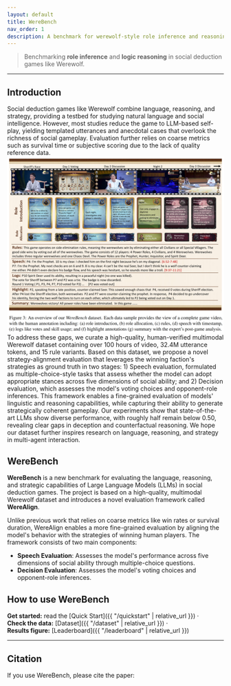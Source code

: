 ```yaml
---
layout: default
title: WereBench
nav_order: 1
description: A benchmark for werewolf-style role inference and reasoning
---
```

> Benchmarking **role inference** and **logic reasoning** in social deduction games like Werewolf.
---

## Introduction
Social deduction games like Werewolf combine language, reasoning, and strategy, providing a testbed for studying natural language and social intelligence. However, most studies reduce the game to LLM-based self-play, yielding templated utterances and anecdotal cases that overlook the richness of social gameplay. Evaluation further relies on coarse metrics such as survival time or subjective scoring due to the lack of quality reference data. 
![Overview](assets/overview.png)
To address these gaps, we curate a high-quality, human-verified multimodal Werewolf dataset containing over 100 hours of video, 32.4M utterance tokens, and 15 rule variants. Based on this dataset, we propose a novel strategy-alignment evaluation that leverages the winning faction's strategies as ground truth in two stages: 1) Speech evaluation, formulated as multiple-choice-style tasks that assess whether the model can adopt appropriate stances across five dimensions of social ability; and 2) Decision evaluation, which assesses the model's voting choices and opponent-role inferences. This framework enables a fine-grained evaluation of models' linguistic and reasoning capabilities, while capturing their ability to generate strategically coherent gameplay. Our experiments show that state-of-the-art LLMs show diverse performance, with roughly half remain below 0.50, revealing clear gaps in deception and counterfactual reasoning. We hope our dataset further inspires research on language, reasoning, and strategy in multi-agent interaction.

## WereBench
**WereBench** is a new benchmark for evaluating the language, reasoning, and strategic capabilities of Large Language Models (LLMs) in social deduction games. The project is based on a high-quality, multimodal Werewolf dataset and introduces a novel evaluation framework called **WereAlign**.



Unlike previous work that relies on coarse metrics like win rates or survival duration, WereAlign enables a more fine-grained evaluation by aligning the model's behavior with the strategies of winning human players. The framework consists of two main components:

- **Speech Evaluation**: Assesses the model's performance across five dimensions of social ability through multiple-choice questions.
- **Decision Evaluation**: Assesses the model's voting choices and opponent-role inferences.

## How to use WereBench
**Get started:** read the [Quick Start]({{ "/quickstart" | relative_url }}) ·  
**Check the data:** [Dataset]({{ "/dataset" | relative_url }}) ·  
**Results figure:** [Leaderboard]({{ "/leaderboard" | relative_url }})

---

## Citation
If you use WereBench, please cite the paper: